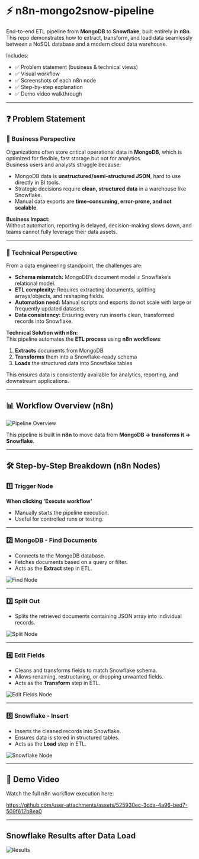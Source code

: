 # ⚡ n8n-mongo2snow-pipeline

End-to-end ETL pipeline from **MongoDB** to **Snowflake**, built entirely in **n8n**.  
This repo demonstrates how to extract, transform, and load data seamlessly between a NoSQL database and a modern cloud data warehouse.

Includes:
- ✅ Problem statement (business & technical views)
- ✅ Visual workflow
- ✅ Screenshots of each n8n node
- ✅ Step-by-step explanation
- ✅ Demo video walkthrough

---

## ❓ Problem Statement

### 🔹 Business Perspective
Organizations often store critical operational data in **MongoDB**, which is optimized for flexible, fast storage but not for analytics.  
Business users and analysts struggle because:
- MongoDB data is **unstructured/semi-structured JSON**, hard to use directly in BI tools.  
- Strategic decisions require **clean, structured data** in a warehouse like Snowflake.  
- Manual data exports are **time-consuming, error-prone, and not scalable**.  

**Business Impact:**  
Without automation, reporting is delayed, decision-making slows down, and teams cannot fully leverage their data assets.  

---

### 🔹 Technical Perspective
From a data engineering standpoint, the challenges are:
- **Schema mismatch:** MongoDB’s document model ≠ Snowflake’s relational model.  
- **ETL complexity:** Requires extracting documents, splitting arrays/objects, and reshaping fields.  
- **Automation need:** Manual scripts and exports do not scale with large or frequently updated datasets.  
- **Data consistency:** Ensuring every run inserts clean, transformed records into Snowflake.  

**Technical Solution with n8n:**  
This pipeline automates the **ETL process** using **n8n workflows**:  
1. **Extracts** documents from MongoDB  
2. **Transforms** them into a Snowflake-ready schema  
3. **Loads** the structured data into Snowflake tables  

This ensures data is consistently available for analytics, reporting, and downstream applications.  

---

## 📊 Workflow Overview (n8n)

![Pipeline Overview](images/Workflow.png)

This pipeline is built in **n8n** to move data from **MongoDB → transforms it → Snowflake**.  

---

## 🛠️ Step-by-Step Breakdown (n8n Nodes)

### 1️⃣ Trigger Node
**When clicking 'Execute workflow'**  
- Manually starts the pipeline execution.
- Useful for controlled runs or testing.

---

### 2️⃣ MongoDB - Find Documents
- Connects to the MongoDB database.
- Fetches documents based on a query or filter.
- Acts as the **Extract** step in ETL.

![Find Node](images/Find_Documents.png)

---

### 3️⃣ Split Out
- Splits the retrieved documents containing JSON array into individual records.

![Split Node](images/SplitOut.png)

---

### 4️⃣ Edit Fields
- Cleans and transforms fields to match Snowflake schema.
- Allows renaming, restructuring, or dropping unwanted fields.
- Acts as the **Transform** step in ETL. 

![Edit Fields Node](images/Edit_Fields.png)

---

### 5️⃣ Snowflake - Insert
- Inserts the cleaned records into Snowflake.
- Ensures data is stored in structured tables.
- Acts as the **Load** step in ETL.

![Snowflake Node](images/Snowflake.png)

---

## 🎥 Demo Video
Watch the full n8n workflow execution here:  

https://github.com/user-attachments/assets/525930ec-3cda-4a96-bed7-509f612b8ea0


---

## Snowflake Results after Data Load

![Results](images/Snowflake_results.png)

